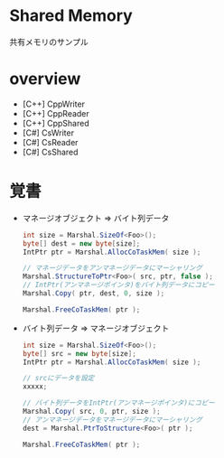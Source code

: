 # Shared Memory

共有メモリのサンプル

# overview

- [C++] CppWriter
- [C++] CppReader
- [C++] CppShared
- [C#] CsWriter
- [C#] CsReader
- [C#] CsShared

# 覚書

- マネージオブジェクト => バイト列データ

    ```cs
    int size = Marshal.SizeOf<Foo>();
    byte[] dest = new byte[size];
    IntPtr ptr = Marshal.AllocCoTaskMem( size );

    // マネージデータをアンマネージデータにマーシャリング
    Marshal.StructureToPtr<Foo>( src, ptr, false );
    // IntPtr(アンマネージポインタ)をバイト列データにコピー
    Marshal.Copy( ptr, dest, 0, size );

    Marshal.FreeCoTaskMem( ptr );
    ```

- バイト列データ => マネージオブジェクト

    ```cs
    int size = Marshal.SizeOf<Foo>();
    byte[] src = new byte[size];
    IntPtr ptr = Marshal.AllocCoTaskMem( size );

    // srcにデータを設定
    xxxxx;

    // バイト列データをIntPtr(アンマネージポインタ)にコピー
    Marshal.Copy( src, 0, ptr, size );
    // アンマネージデータをマネージデータにマーシャリング
    dest = Marshal.PtrToStructure<Foo>( ptr );

    Marshal.FreeCoTaskMem( ptr );
    ```

